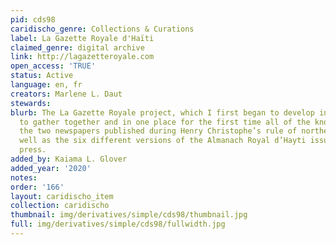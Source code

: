 ```yaml
---
pid: cds98
caridischo_genre: Collections & Curations
label: La Gazette Royale d'Haïti
claimed_genre: digital archive
link: http://lagazetteroyale.com
open_access: 'TRUE'
status: Active
language: en, fr
creators: Marlene L. Daut
stewards: 
blurb: The La Gazette Royale project, which I first began to develop in 2014, is designed
  to gather together and in one place for the first time all of the known issues of
  the two newspapers published during Henry Christophe’s rule of northern Haiti, as
  well as the six different versions of the Almanach Royal d’Hayti issued by the royal
  press.
added_by: Kaiama L. Glover
added_year: '2020'
notes: 
order: '166'
layout: caridischo_item
collection: caridischo
thumbnail: img/derivatives/simple/cds98/thumbnail.jpg
full: img/derivatives/simple/cds98/fullwidth.jpg
---
```

